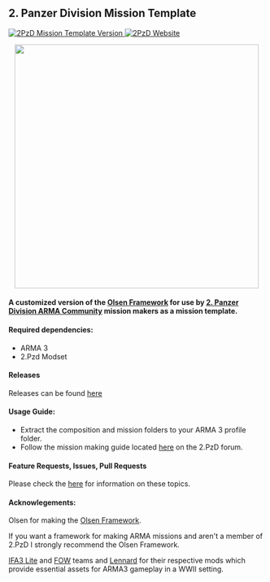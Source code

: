 ## 2. Panzer Division Mission Template
<p align="left">
    <a href="https://github.com/Drofseh/2PzD_Mission_Template/releases/latest">
        <img src="https://img.shields.io/badge/Version-2.30.0-blue.svg" alt="2PzD Mission Template Version">
    </a>
    <a href="https://2pzd.net/">
        <img src="https://img.shields.io/badge/2PzD-Website-yellow.svg" alt="2PzD Website">
    </a>
</p>
<p align="center">
    <a href="https://2pzd.net/">
        <img src="https://c2.staticflickr.com/6/5524/30201576222_3b9546362d_o.png" width="480">
    </a>
</p>

#### A customized version of the [Olsen Framework](https://github.com/dklollol/Olsen-Framework-Arma-3) for use by [2. Panzer Division ARMA Community](https://2pzd.net/) mission makers as a mission template. 

#### Required dependencies:
* ARMA 3
* 2.Pzd Modset

#### Releases
Releases can be found [here](https://github.com/Drofseh/2PzD_Mission_Template/releases)

#### Usage Guide:
* Extract the composition and mission folders to your ARMA 3 profile folder.
* Follow the mission making guide located [here](http://2panzer.forumpro.eu/t437-haas-s-mission-making-guide-for-the-olsen-framework) on the 2.PzD forum.

#### Feature Requests, Issues, Pull Requests
Please check the [here](https://github.com/Drofseh/2PzD_Mission_Template/blob/master/.github/CONTRIBUTING.md) for information on these topics.

#### Acknowlegements:

Olsen for making the [Olsen Framework](https://github.com/dklollol/Olsen-Framework-Arma-3).

If you want a framework for making ARMA missions and aren't a member of 2.PzD I strongly recommend the Olsen Framework.

[IFA3 Lite](https://forums.bistudio.com/forums/topic/190809-iron-front-in-arm3-lite-preview-versions/) and [FOW](https://forums.bistudio.com/forums/topic/198194-faces-of-war-ww2/) teams and [Lennard](https://forums.bistudio.com/forums/topic/200914-len-weapons-pack-for-ifa3-lite/) for their respective mods which provide essential assets for ARMA3 gameplay in a WWII setting.
